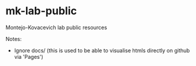 # mk-lab-public
Montejo-Kovacevich lab public resources

Notes:
- Ignore docs/ (this is used to be able to visualise htmls directly on github via 'Pages')

